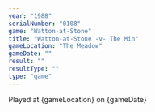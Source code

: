 ```yaml
---
year: "1988"
serialNumber: "0108" 
game: "Watton-at-Stone"
title: "Watton-at-Stone -v- The Min"
gameLocation: "The Meadow"
gameDate: ""
result: ""
resultType: ""
type: "game"
---
```


Played at {gameLocation} on {gameDate} 